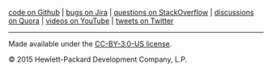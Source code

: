 [code on Github](http://github.com/eucalyptus) | [bugs on Jira](https://eucalyptus.atlassian.net) | [questions on StackOverflow](http://stackoverflow.com/search?tab=active&q=eucalyptus) | [discussions on Quora](http://www.quora.com/Eucalyptus-Systems) | [videos on YouTube](https://www.youtube.com/playlist?list=PL8SRnLljMoSOatd8q796qMptF1fA1e6Q3&spfreload=10) | [tweets on Twitter](http://twitter.com/eucalyptus)

*****
Made available under the [CC-BY-3.0-US license](http://creativecommons.org/licenses/by/3.0/us/).

&copy; 2015 Hewlett-Packard Development Company, L.P.